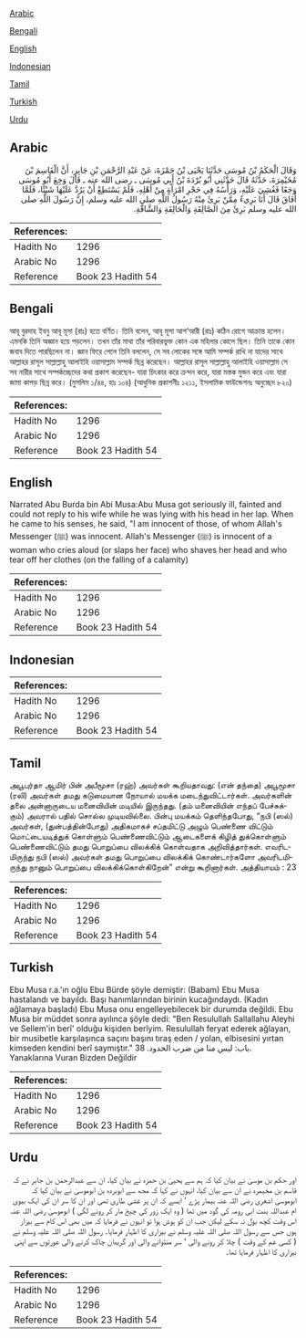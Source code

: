 [Arabic](#arabic)

[Bengali](#bengali)

[English](#english)

[Indonesian](#indonesian)

[Tamil](#tamil)

[Turkish](#turkish)

[Urdu](#urdu)

## Arabic


<div dir="rtl" lang="ar" style={{fontSize:'larger',backgroundColor:'#f8f9fa',padding:20}}>
وَقَالَ الْحَكَمُ بْنُ مُوسَى حَدَّثَنَا يَحْيَى بْنُ حَمْزَةَ، عَنْ عَبْدِ الرَّحْمَنِ بْنِ جَابِرٍ، أَنَّ الْقَاسِمَ بْنَ مُخَيْمِرَةَ، حَدَّثَهُ قَالَ حَدَّثَنِي أَبُو بُرْدَةَ بْنُ أَبِي مُوسَى ـ رضى الله عنه ـ قَالَ وَجِعَ أَبُو مُوسَى وَجَعًا فَغُشِيَ عَلَيْهِ، وَرَأْسُهُ فِي حَجْرِ امْرَأَةٍ مِنْ أَهْلِهِ، فَلَمْ يَسْتَطِعْ أَنْ يَرُدَّ عَلَيْهَا شَيْئًا، فَلَمَّا أَفَاقَ قَالَ أَنَا بَرِيءٌ مِمَّنْ بَرِئَ مِنْهُ رَسُولُ اللَّهِ صلى الله عليه وسلم، إِنَّ رَسُولَ اللَّهِ صلى الله عليه وسلم بَرِئَ مِنَ الصَّالِقَةِ وَالْحَالِقَةِ وَالشَّاقَّةِ‏.‏
</div>
<div style={{backgroundColor:'#f8f9fa',padding:20, marginBottom: 10}}><table> <thead> <tr> <th>References:</th> <th></th> </tr> </thead> <tbody><tr><td>Hadith No</td><td>1296</td></tr><tr><td>Arabic No</td><td>1296</td></tr><tr><td>Reference</td><td>Book 23 Hadith 54</td></tr></tbody></table></div>

## Bengali


<div dir="ltr" lang="bn" style={{fontSize:'larger',backgroundColor:'#f8f9fa',padding:20}}>
আবূ বুরদাহ ইবনু আবূ মূসা (রাঃ) হতে বর্ণিত। তিনি বলেন, আবূ মূসা আশ‘আরী (রাঃ) কঠিন রোগে আক্রান্ত হলেন। এমনকি তিনি অজ্ঞান হয়ে পড়লেন। তখন তাঁর মাথা তাঁর পরিবারভুক্ত কোন এক মহিলার কোলে ছিল। তিনি তাকে কোন জবাব দিতে পারছিলেন না। জ্ঞান ফিরে পেলে তিনি বললেন, সে সব লোকের সঙ্গে আমি সম্পর্ক রাখি না যাদের সাথে আল্লাহর রাসূল সাল্লাল্লাহু আলাইহি ওয়াসাল্লাম সম্পর্ক ছিন্ন করেছেন। আল্লাহর রাসূল সাল্লাল্লাহু আলাইহি ওয়াসাল্লাম সে সব নারীর সাথে সম্পর্কচ্ছেদের কথা প্রকাশ করেছেন- যারা চিৎকার করে ক্রন্দন করে, যারা মস্তক মুন্ডন করে এবং যারা জামা কাপড় ছিন্ন করে। (মুসলিম ১/৪৪, হাঃ ১০৪) (আধুনিক প্রকাশনীঃ ১২১১, ইসলামিক ফাউন্ডেশনঃ অনুচ্ছেদ ৮২০)
</div>
<div style={{backgroundColor:'#f8f9fa',padding:20, marginBottom: 10}}><table> <thead> <tr> <th>References:</th> <th></th> </tr> </thead> <tbody><tr><td>Hadith No</td><td>1296</td></tr><tr><td>Arabic No</td><td>1296</td></tr><tr><td>Reference</td><td>Book 23 Hadith 54</td></tr></tbody></table></div>

## English


<div dir="ltr" lang="en" style={{fontSize:'larger',backgroundColor:'#f8f9fa',padding:20}}>
Narrated Abu Burda bin Abi Musa:Abu Musa got seriously ill, fainted and could not reply to his wife while he was lying with his head in her lap. When he came to his senses, he said, "I am innocent of those, of whom Allah's Messenger (ﷺ) was innocent. Allah's Messenger (ﷺ) is innocent of a woman who cries aloud (or slaps her face) who shaves her head and who tear off her clothes (on the falling of a calamity)
</div>
<div style={{backgroundColor:'#f8f9fa',padding:20, marginBottom: 10}}><table> <thead> <tr> <th>References:</th> <th></th> </tr> </thead> <tbody><tr><td>Hadith No</td><td>1296</td></tr><tr><td>Arabic No</td><td>1296</td></tr><tr><td>Reference</td><td>Book 23 Hadith 54</td></tr></tbody></table></div>

## Indonesian


<div dir="ltr" lang="id" style={{fontSize:'larger',backgroundColor:'#f8f9fa',padding:20}}>

</div>
<div style={{backgroundColor:'#f8f9fa',padding:20, marginBottom: 10}}><table> <thead> <tr> <th>References:</th> <th></th> </tr> </thead> <tbody><tr><td>Hadith No</td><td>1296</td></tr><tr><td>Arabic No</td><td>1296</td></tr><tr><td>Reference</td><td>Book 23 Hadith 54</td></tr></tbody></table></div>

## Tamil


<div dir="ltr" lang="ta" style={{fontSize:'larger',backgroundColor:'#f8f9fa',padding:20}}>
அபூபுர்தா ஆமிர் பின் அபீமூசா (ரஹ்) அவர்கள் கூறியதாவது: (என் தந்தை) அபூமூசா (ரலி) அவர்கள் தமது கடுமையான நோயால் மயக்க மடைந்துவிட்டார்கள். அவர்களின் தலை அன்னாருடைய மனைவியின் மடியில் இருந்தது. (தம் மனைவியின் எந்தப் பேச்சுக்கும்) அவரால் பதில் சொல்ல முடியவில்லை. பின்பு மயக்கம் தெளிந்தபோது, “நபி (ஸல்) அவர்கள், (துன்பத்தின்போது) அதிகமாகச் சப்தமிட்டு அழும் பெண்ணை விட்டும் மொட்டையடித்துக் கொள்ளும் பெண்ணைவிட்டும் ஆடைகளைக் கிழித் துக்கொள்ளும் பெண்ணைவிட்டும் தமது பொறுப்பை விலக்கிக் கொள்வதாக அறிவித்தார்கள். எவரிடமிருந்து நபி (ஸல்) அவர்கள் தமது பொறுப்பை விலக்கிக் கொண்டார்களோ அவரிடமிருந்து நானும் பொறுப்பை விலக்கிக்கொள்கிறேன்” என்று கூறினார்கள். அத்தியாயம் : 23
</div>
<div style={{backgroundColor:'#f8f9fa',padding:20, marginBottom: 10}}><table> <thead> <tr> <th>References:</th> <th></th> </tr> </thead> <tbody><tr><td>Hadith No</td><td>1296</td></tr><tr><td>Arabic No</td><td>1296</td></tr><tr><td>Reference</td><td>Book 23 Hadith 54</td></tr></tbody></table></div>

## Turkish


<div dir="ltr" lang="tr" style={{fontSize:'larger',backgroundColor:'#f8f9fa',padding:20}}>
Ebu Musa r.a.'ın oğlu Ebu Bürde şöyle demiştir: (Babam) Ebu Musa hastalandı ve bayıldı. Başı hanımlarından birinin kucağındaydı. (Kadın ağlamaya başladı) Ebu Musa onu engelleyebilecek bir durumda değildi. Ebu Musa bir müddet sonra ayılınca şöyle dedi: "Ben Resulullah Sallallahu Aleyhi ve Sellem'in berî' olduğu kişiden berîyim. Resulullah feryat ederek ağlayan, bir musibetle karşılaşınca saçını başını tıraş eden / yolan, elbisesini yırtan kimseden kendini berî saymıştır." باب: ليس منا من ضرب الخدود. 38. Yanaklarına Vuran Bizden Değildir
</div>
<div style={{backgroundColor:'#f8f9fa',padding:20, marginBottom: 10}}><table> <thead> <tr> <th>References:</th> <th></th> </tr> </thead> <tbody><tr><td>Hadith No</td><td>1296</td></tr><tr><td>Arabic No</td><td>1296</td></tr><tr><td>Reference</td><td>Book 23 Hadith 54</td></tr></tbody></table></div>

## Urdu


<div dir="rtl" lang="ur" style={{fontSize:'larger',backgroundColor:'#f8f9fa',padding:20}}>
اور حکم بن موسیٰ نے بیان کیا کہ ہم سے یحییٰ بن حمزہ نے بیان کیا، ان سے عبدالرحمٰن بن جابر نے کہ قاسم بن مخیمرہ نے ان سے بیان کیا، انہوں نے کہا کہ مجھ سے ابوبردہ بن ابوموسیٰ نے بیان کیا کہ ابوموسیٰ اشعری رضی اللہ عنہ بیمار پڑے ‘ ایسے کہ ان پر غشی طاری تھی اور ان کا سر ان کی ایک بیوی ام عبداللہ بنت ابی رومہ کی گود میں تھا ( وہ ایک زور کی چیخ مار کر رونے لگی ) ابوموسیٰ رضی اللہ عنہ اس وقت کچھ بول نہ سکے لیکن جب ان کو ہوش ہوا تو انہوں نے فرمایا کہ میں بھی اس کام سے بیزار ہوں جس سے رسول اللہ صلی اللہ علیہ وسلم نے بیزاری کا اظہار فرمایا۔ رسول اللہ صلی اللہ علیہ وسلم نے ( کسی غم کے وقت ) چلا کر رونے والی ‘ سر منڈوانے والی اور گریبان چاک کرنے والی عورتوں سے اپنی بیزاری کا اظہار فرمایا تھا۔
</div>
<div style={{backgroundColor:'#f8f9fa',padding:20, marginBottom: 10}}><table> <thead> <tr> <th>References:</th> <th></th> </tr> </thead> <tbody><tr><td>Hadith No</td><td>1296</td></tr><tr><td>Arabic No</td><td>1296</td></tr><tr><td>Reference</td><td>Book 23 Hadith 54</td></tr></tbody></table></div>